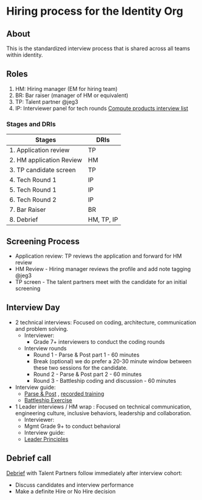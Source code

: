 # Hiring process for the Identity Org

## About

This is the standardized interview process that is shared across all teams within identity.

## Roles

1. HM: Hiring manager (EM for hiring team)
2. BR: Bar raiser (manager of HM or equivalent)
3. TP: Talent partner @jeg3
4. IP: Interviewer panel for tech rounds [Compute products interview list](https://docs.google.com/spreadsheets/d/1PVSKEae2RivHczao7BzcLok1cyfth9uSWtH7kt5mfxk/edit#gid=0)

### Stages and DRIs

|Stages| DRIs|
| ----------- | -----------
|1. Application review| TP |
|2. HM application Review | HM|
|3. TP candidate screen|TP|
|4. Tech Round 1 |IP|
|5. Tech Round 1 |IP|
|6. Tech Round 2 |IP|
|7. Bar Raiser | BR |
|8. Debrief| HM, TP, IP|

## Screening Process

- Application review: TP reviews the application and forward for HM review
- HM Review - Hiring manager reviews the profile and add note tagging @jeg3
- TP screen - The talent partners meet with the candidate for an initial screening

## Interview Day

- 2 technical interviews: Focused on coding, architecture, communication and problem solving.
  - Interviewer:
    - Grade 7+ interviewers to conduct the coding rounds
  - Interview rounds
    - Round 1 - Parse & Post part 1 - 60 minutes
    - Break (optional) we do prefer a 20-30 minute window between these two sessions for the candidate.
    - Round 2 - Parse & Post part 2 - 60 minutes
    - Round 3 - Battleship coding and discussion - 60 minutes
 - Interview guide:
    - [Parse & Post](https://github.com/github/npm/tree/master/interviews/exercises/parse-and-post#readme) , [recorded training](https://github.rewatch.com/video/xdcn2h3gz6kdmwdt-parse-and-post-aom-interview-training)
    - [Battleship Exercise](https://github.com/github/npm/tree/master/interviews/exercises/battleship)
 - 1 Leader interviews / HM wrap : Focused on technical communication, engineering culture, inclusive behaviors, leadership and collaboration.
   - Interviewer:
    - Mgmt Grade 9+ to conduct behavioral
   - Interview guide:
    - [Leader Principles](https://github.com/github/engineering/blob/main/interviewing/coding/IC/leadership-principles.md)

## Debrief call

[Debrief](https://github.com/github/engineering/blob/main/hiring/debriefs.md) with Talent Partners follow immediately after interview cohort:
  - Discuss candidates and interview performance
  - Make a definite Hire or No Hire decision
